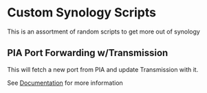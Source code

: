 # Custom Synology Scripts
This is an assortment of random scripts to get more out of synology

## PIA Port Forwarding w/Transmission
This will fetch a new port from PIA and update Transmission with it.

See [Documentation](pia_port_forward/README.md) for more information

